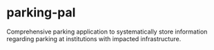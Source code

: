 # parking-pal
Comprehensive parking application to systematically store information regarding parking at institutions with impacted infrastructure.
